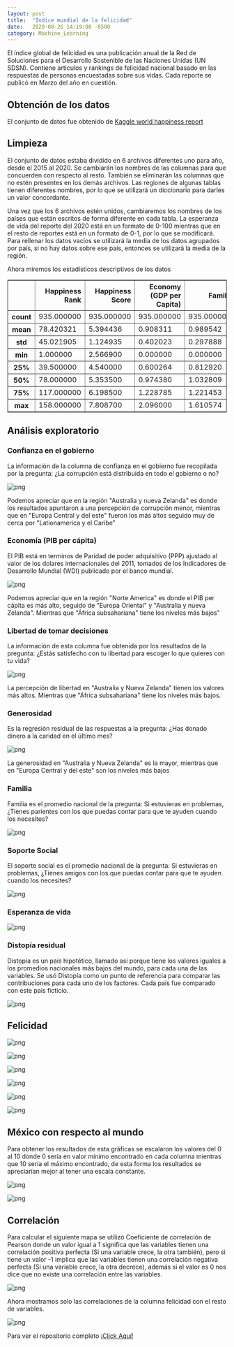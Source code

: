```yaml
---
layout: post
title:  "Índice mundial de la felicidad"
date:   2020-08-26 14:19:00 -0500
category: Machine_Learning
---
```


El índice global de felicidad es una publicación anual de la Red de Soluciones
para el Desarrollo Sostenible de las Naciones Unidas (UN SDSN). Contiene articulos
y rankings de felicidad nacional basado en las respuestas de personas encuestadas
sobre sus vidas. Cada reporte se publicó en Marzo del año en cuestión.

<!--more-->

## Obtención de los datos

El conjunto de datos fue obtenido de [Kaggle world happiness report](https://www.kaggle.com/mathurinache/world-happiness-report)

## Limpieza

El conjunto de datos estaba dividido en 6 archivos diferentes uno para
año, desde el 2015 al 2020. Se cambiarán los nombres de las columnas
para que concuerden con respecto al resto. También se eliminarán las
columnas que no estén presentes en los demás archivos. Las regiones de
algunas tablas tienen diferentes nombres, por lo que se utilizará un
diccionario para darles un valor concordante.

Una vez que los 6 archivos estén unidos, cambiaremos los nombres de los 
países que están escritos de forma diferente en cada tabla. La esperanza
de vida del reporte del 2020 está en un formato de 0-100 mientras
que en el resto de reportes está en un formato de 0-1, por lo que se
modificará. Para rellenar los datos vacíos se utilizará la media de los
datos agrupados por país, si no hay datos sobre ese país, entonces 
se utilizará la media de la región.

Ahora miremos los estadísticos descriptivos de los datos

<div class="table-wrapper">

<table border="1" class="dataframe">
  <thead>
    <tr style="text-align: right;">
      <th></th>
      <th>Happiness Rank</th>
      <th>Happiness Score</th>
      <th>Economy (GDP per Capita)</th>
      <th>Family</th>
      <th>Health (Life Expectancy)</th>
      <th>Freedom</th>
      <th>Trust (Government Corruption)</th>
      <th>Generosity</th>
      <th>Dystopia Residual</th>
      <th>Social support</th>
    </tr>
  </thead>
  <tbody>
    <tr>
      <th>count</th>
      <td>935.000000</td>
      <td>935.000000</td>
      <td>935.000000</td>
      <td>935.000000</td>
      <td>935.000000</td>
      <td>935.000000</td>
      <td>935.000000</td>
      <td>935.000000</td>
      <td>935.000000</td>
      <td>935.000000</td>
    </tr>
    <tr>
      <th>mean</th>
      <td>78.420321</td>
      <td>5.394436</td>
      <td>0.908311</td>
      <td>0.989542</td>
      <td>0.617658</td>
      <td>0.472008</td>
      <td>0.148801</td>
      <td>0.180425</td>
      <td>2.060878</td>
      <td>1.080953</td>
    </tr>
    <tr>
      <th>std</th>
      <td>45.021905</td>
      <td>1.124935</td>
      <td>0.402023</td>
      <td>0.297888</td>
      <td>0.229147</td>
      <td>0.201962</td>
      <td>0.130846</td>
      <td>0.153977</td>
      <td>0.539708</td>
      <td>0.279657</td>
    </tr>
    <tr>
      <th>min</th>
      <td>1.000000</td>
      <td>2.566900</td>
      <td>0.000000</td>
      <td>0.000000</td>
      <td>0.000000</td>
      <td>0.000000</td>
      <td>0.000000</td>
      <td>-0.300907</td>
      <td>0.257241</td>
      <td>0.000000</td>
    </tr>
    <tr>
      <th>25%</th>
      <td>39.500000</td>
      <td>4.540000</td>
      <td>0.600264</td>
      <td>0.812920</td>
      <td>0.500955</td>
      <td>0.337772</td>
      <td>0.061079</td>
      <td>0.098152</td>
      <td>1.739470</td>
      <td>0.874162</td>
    </tr>
    <tr>
      <th>50%</th>
      <td>78.000000</td>
      <td>5.353500</td>
      <td>0.974380</td>
      <td>1.032809</td>
      <td>0.653133</td>
      <td>0.465820</td>
      <td>0.106285</td>
      <td>0.183000</td>
      <td>2.071238</td>
      <td>1.105000</td>
    </tr>
    <tr>
      <th>75%</th>
      <td>117.000000</td>
      <td>6.198500</td>
      <td>1.228785</td>
      <td>1.221453</td>
      <td>0.779015</td>
      <td>0.585785</td>
      <td>0.187788</td>
      <td>0.262000</td>
      <td>2.399977</td>
      <td>1.298576</td>
    </tr>
    <tr>
      <th>max</th>
      <td>158.000000</td>
      <td>7.808700</td>
      <td>2.096000</td>
      <td>1.610574</td>
      <td>1.141000</td>
      <td>0.974998</td>
      <td>0.890216</td>
      <td>0.838075</td>
      <td>3.837720</td>
      <td>1.644000</td>
    </tr>
  </tbody>
</table>
</div>


## Análisis exploratorio

### Confianza en el gobierno

La información de la  columna de confianza en el gobierno fue 
recopilada por la pregunta:
¿La corrupción está distribuida en todo el gobierno o no?

![png](\images\felicidad\output_61_0.png)

Podemos apreciar que en la región "Australia y nueva Zelanda" es donde
los resultados apuntaron a una percepción de corrupción menor,
mientras que en "Europa Central y del este" fueron los más altos seguido
muy de cerca por "Lationamerica y el Caribe"

### Economía (PIB per cápita)

El PIB está en terminos de Paridad de poder adquisitivo (PPP) ajustado
al valor de los dolares internacionales del 2011, tomados de los
Indicadores de Desarrollo Mundial (WDI) publicado por el banco mundial.

![png](\images\felicidad\output_62_0.png)

Podemos apreciar que en la región "Norte America" es donde el PIB per 
cápita es más alto, seguido de "Europa Oriental" y "Australia y nueva
Zelanda". Mientras que "África subsahariana" tiene los niveles más bajos"

### Libertad de tomar decisiones

La información de esta columna fue obtenida por los resultados de la 
pregunta: ¿Estás satisfecho con tu libertad para escoger lo que
quieres con tu vida?

![png](\images\felicidad\output_65_0.png)

La percepción de libertad en "Australia y Nueva Zelanda" tienen los valores
más altos. Mientras que "África subsahariana" tiene los niveles más bajos.

### Generosidad

Es la regresión residual de las respuestas a la pregunta: ¿Has donado
dinero a la caridad en el último mes?

![png](\images\felicidad\output_66_0.png)

La generosidad en "Australia y Nueva Zelanda" es la mayor, mientras que 
en "Europa Central y del este" son los niveles más bajos

### Familia

Familia es el promedio nacional de la pregunta: Si 
estuvieras en problemas, ¿Tienes parientes con los que
puedas contar  para que te ayuden cuando los necesites?

![png](\images\felicidad\output_63_0.png)

### Soporte Social

El soporte social es el promedio nacional de la pregunta: Si 
estuvieras en problemas, ¿Tienes amigos con los que
puedas contar  para que te ayuden cuando los necesites?

![png](\images\felicidad\output_68_0.png)


### Esperanza de vida

![png](\images\felicidad\output_64_0.png)

### Distopía residual 

Distopía es un país hipotético, llamado así porque tiene los valores
iguales a los promedios nacionales más bajos del mundo, para cada una de 
las variables. Se usó Distopía como un punto de referencia para
comparar las contribuciones para cada uno de los factores.
Cada país fue comparado con este país ficticio.

![png](\images\felicidad\output_67_0.png)

## Felicidad


![png](\images\felicidad\output_53_0.png)

![png](\images\felicidad\output_54_0.png)

![png](\images\felicidad\output_55_0.png)

![png](\images\felicidad\output_56_0.png)

![png](\images\felicidad\output_58_0.png)

![png](\images\felicidad\output_59_0.png)


## México con respecto al mundo

Para obtener los resultados de esta gráficas se escalaron los valores
del 0 al 10 donde 0 sería en valor mínimo encontrado en cada columna
mientras que 10 sería el máximo encontrado, de esta forma los
resultados se apreciarían mejor al tener una escala constante.

![png](\images\felicidad\output_76_0.png)

![png](\images\felicidad\output_77_0.png)


## Correlación

Para calcular el siguiente mapa se utilizó Coeficiente de 
correlación de Pearson donde un valor igual a 1 significa que
las variables tienen una correlación positiva perfecta (Si una variable
crece, la otra también), pero si tiene un valor -1 implica que
las variables tienen una correlación negativa perfecta (Si una 
variable crece, la otra decrece), además si el valor es 0 nos
dice que no existe una correlación entre las variables.

![png](\images\felicidad\output_79_0.png)

Ahora mostramos solo las correlaciones de la columna felicidad con el resto
de variables.

![png](\images\felicidad\output_81_0.png)

Para ver el repositorio completo [¡Click Aquí!](https://github.com/KevinDaniel-S/MachineLearning/tree/master/Reporte%20de%20la%20felicidad%20mundial)


